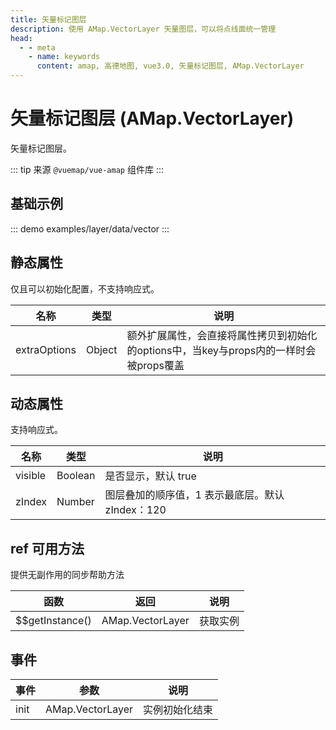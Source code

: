 ```yaml
---
title: 矢量标记图层
description: 使用 AMap.VectorLayer 矢量图层，可以将点线面统一管理
head:
  - - meta
    - name: keywords
      content: amap, 高德地图, vue3.0, 矢量标记图层, AMap.VectorLayer
---
```


# 矢量标记图层 (AMap.VectorLayer)
矢量标记图层。

::: tip
来源 ```@vuemap/vue-amap``` 组件库
:::

## 基础示例

::: demo
examples/layer/data/vector
:::


## 静态属性
仅且可以初始化配置，不支持响应式。

名称 | 类型 | 说明
---|---|---|
extraOptions | Object | 额外扩展属性，会直接将属性拷贝到初始化的options中，当key与props内的一样时会被props覆盖

## 动态属性
支持响应式。

名称 | 类型 | 说明
---|---|---|
visible | Boolean | 是否显示，默认 true
zIndex | Number | 图层叠加的顺序值，1 表示最底层。默认 zIndex：120

## ref 可用方法
提供无副作用的同步帮助方法

函数 | 返回 | 说明
---|---|---|
$$getInstance() | AMap.VectorLayer | 获取实例

## 事件

事件 | 参数 | 说明
---|---|---|
init | AMap.VectorLayer | 实例初始化结束
